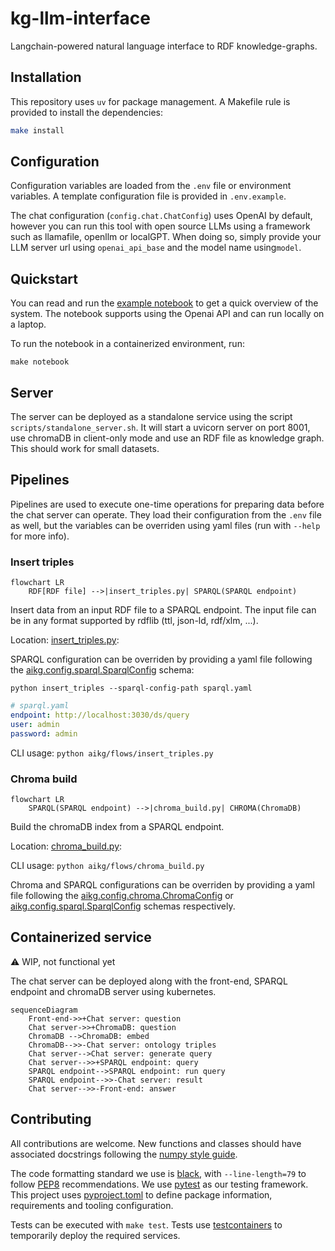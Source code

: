 # kg-llm-interface
Langchain-powered natural language interface to RDF knowledge-graphs.

## Installation

This repository uses `uv` for package management. A Makefile rule is provided to install the dependencies:

```bash
make install
```

## Configuration

Configuration variables are loaded from the `.env` file or environment variables. A template configuration file is provided in `.env.example`.

The chat configuration (`config.chat.ChatConfig`) uses OpenAI by default, however you can run this tool with open source LLMs using a framework such as llamafile, openllm or localGPT. When doing so, simply provide your LLM server url using `openai_api_base` and the model name using`model`.


## Quickstart

You can read and run the [example notebook](aikg/notebooks/nl_sparql.ipynb) to get a quick overview of the system.
The notebook supports using the Openai API and can run locally on a laptop.

To run the notebook in a containerized environment, run:

`make notebook`

## Server

The server can be deployed as a standalone service using the script `scripts/standalone_server.sh`. It will start a uvicorn server on port 8001, use chromaDB in client-only mode and use an RDF file as knowledge graph. This should work for small datasets.


## Pipelines

Pipelines are used to execute one-time operations for preparing data before the chat server can operate. They load their configuration from the `.env` file as well, but the variables can be overriden using yaml files (run with `--help` for more info).

### Insert triples

```mermaid
flowchart LR
    RDF[RDF file] -->|insert_triples.py| SPARQL(SPARQL endpoint)
```

Insert data from an input RDF file to a SPARQL endpoint. The input file can be in any format supported by rdflib (ttl, json-ld, rdf/xlm, ...).

Location: [insert_triples.py](aikg/flows/insert_triples.py):

SPARQL configuration can be overriden by providing a yaml file following the [aikg.config.sparql.SparqlConfig](aikg/config/sparql.py) schema:

`python insert_triples --sparql-config-path sparql.yaml`

```yaml
# sparql.yaml
endpoint: http://localhost:3030/ds/query
user: admin
password: admin
```

CLI usage: `python aikg/flows/insert_triples.py`

### Chroma build

```mermaid
flowchart LR
    SPARQL(SPARQL endpoint) -->|chroma_build.py| CHROMA(ChromaDB)
```

Build the chromaDB index from a SPARQL endpoint.

Location: [chroma_build.py](aikg/flows/chroma_build.py):

CLI usage: `python aikg/flows/chroma_build.py`

Chroma and SPARQL configurations can be overriden by providing a yaml file following the [aikg.config.chroma.ChromaConfig](aikg/config/chroma.py) or [aikg.config.sparql.SparqlConfig](aikg/config/sparql.py) schemas respectively.


## Containerized service

:warning: WIP, not functional yet

The chat server can be deployed along with the front-end, SPARQL endpoint and chromaDB server using kubernetes.

```mermaid
sequenceDiagram
    Front-end->>+Chat server: question
    Chat server->>+ChromaDB: question
    ChromaDB -->ChromaDB: embed
    ChromaDB-->>-Chat server: ontology triples
    Chat server-->Chat server: generate query
    Chat server-->>+SPARQL endpoint: query
    SPARQL endpoint-->SPARQL endpoint: run query
    SPARQL endpoint-->>-Chat server: result
    Chat server-->>-Front-end: answer
```

## Contributing

All contributions are welcome. New functions and classes should have associated docstrings following the [numpy style guide](https://numpydoc.readthedocs.io/en/latest/format.html).

The code formatting standard we use is [black](https://github.com/psf/black), with `--line-length=79` to follow [PEP8](https://peps.python.org/pep-0008/) recommendations. We use [pytest](https://docs.pytest.org/en/7.2.x/) as our testing framework. This project uses [pyproject.toml](https://pip.pypa.io/en/stable/reference/build-system/pyproject-toml/) to define package information, requirements and tooling configuration.

Tests can be executed with `make test`. Tests use [testcontainers](https://testcontainers.com) to temporarily deploy the required services.
